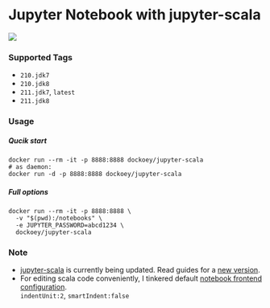 # Jupyter Notebook with jupyter-scala

[![](https://badge.imagelayers.io/dockoey/jupyter-scala:latest.svg)](https://imagelayers.io/?images=dockoey/jupyter-scala:latest 'Get your own badge on imagelayers.io')

### Supported Tags
* `210.jdk7`
* `210.jdk8` 
* `211.jdk7`, `latest`
* `211.jdk8`

### Usage
##### Qucik start
```shell
docker run --rm -it -p 8888:8888 dockoey/jupyter-scala
# as daemon:
docker run -d -p 8888:8888 dockoey/jupyter-scala
```

##### Full options
```shell
docker run --rm -it -p 8888:8888 \
  -v "$(pwd):/notebooks" \
  -e JUPYTER_PASSWORD=abcd1234 \
  dockoey/jupyter-scala
```

### Note
* [jupyter-scala](https://github.com/alexarchambault/jupyter-scala) is currently being updated. Read guides for a [new version](https://github.com/alexarchambault/jupyter-scala/tree/topic/update-readme).
* For editing scala code conveniently, I tinkered default [notebook frontend configuration](http://jupyter-notebook.readthedocs.org/en/latest/frontend_config.html).  
  `indentUnit:2`, `smartIndent:false`
